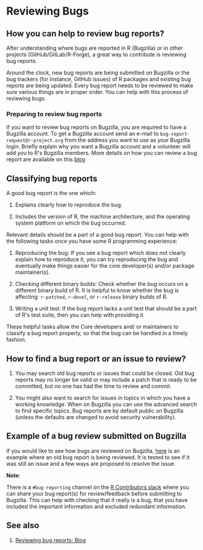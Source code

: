 # Reviewing Bugs

## How you can help to review bug reports?

After understanding where bugs are reported in R (Bugzilla) or in other projects (GitHub/GitLab/R-Forge), a great way to contribute is reviewing bug reports.

Around the clock, new bug reports are being submitted on Bugzilla or the bug trackers (for instance, GitHub issues) of R packages and existing bug reports are being updated. Every bug report needs to be reviewed to make sure various things are in proper order. You can help with this process of reviewing bugs. 

### Preparing to review bug reports 

If you want to review bug reports on Bugzilla, you are required to have a Bugzilla account. To get a Bugzilla account send an e-mail to `bug-report-request@r-project.org` from the address you want to use as your Bugzilla login. Briefly explain why you want a Bugzilla account and a volunteer will add you to R's Bugzilla members. More details on how you can review a bug report are available on this [blog](https://developer.r-project.org/Blog/public/2019/10/09/r-can-use-your-help-reviewing-bug-reports/)

## Classifying bug reports

A good bug report is the one which:

1. Explains clearly how to reproduce the bug.

2. Includes the version of R, the machine architecture, and the operating system platform on which the bug occurred.

Relevant details should be a part of a good bug report. You can help with the following tasks once you have some R programming experience:

1. Reproducing the bug: If you see a bug report which does not clearly explain how to reproduce it, you can try reproducing the bug and eventually make things easier for the core developer(s) and/or package maintainer(s).

2. Checking different binary builds: Check whether the bug occurs on a different binary build of R. It is helpful to know whether the bug is affecting: `r-patched`, `r-devel`, or `r-release` binary builds of R.

3. Writing a unit test: If the bug report lacks a unit test that should be a part of R's test suite, then you can help with providing it.

These helpful tasks allow the Core developers and/ or maintainers to classify a bug report properly, so that the bug can be handled in a timely fashion.

## How to find a bug report or an issue to review?

1. You may search old bug reports or issues that could be closed. Old bug reports may no longer be valid or may include a patch that is ready to be committed, but no one has had the time to review and commit.

2. You might also want to search for issues in topics in which you have a working knowledge. When on Bugzilla you can use the advanced search to find specific topics. Bug reports are by default public on Bugzilla (unless the defaults are changed to avoid security vulnerability).

## Example of a bug review submitted on Bugzilla

If you would like to see how bugs are reviewed on Bugzilla, [here](https://bugs.r-project.org/bugzilla/show_bug.cgi?id=16542) is an example where an old bug report is being reviewed. It is tested to see if it was still an issue and a few ways are proposed to resolve the issue.

**Note**:

There is a `#bug-reporting` channel on the [R Contributors slack](https://r-contributors.slack.com/) where you can share your bug report(s) for review/feedback before submitting to Bugzilla. This can help with checking that it really is a bug, that you have included the important information and excluded redundant information.

## See also

1. [Reviewing bug reports: Blog](https://developer.r-project.org/Blog/public/2019/10/09/r-can-use-your-help-reviewing-bug-reports/)
